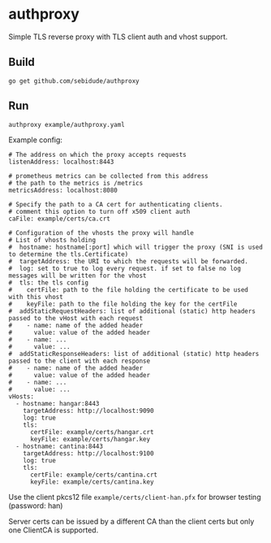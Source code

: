 # authproxy

Simple TLS reverse proxy with TLS client auth and vhost support.

## Build
```
go get github.com/sebidude/authproxy
```
## Run
```
authproxy example/authproxy.yaml
```

Example config:
```
# The address on which the proxy accepts requests
listenAddress: localhost:8443

# prometheus metrics can be collected from this address 
# the path to the metrics is /metrics
metricsAddress: localhost:8080

# Specify the path to a CA cert for authenticating clients.
# comment this option to turn off x509 client auth
caFile: example/certs/ca.crt

# Configuration of the vhosts the proxy will handle
# List of vhosts holding
#  hostname: hostname[:port] which will trigger the proxy (SNI is used to determine the tls.Certificate)
#  targetAddress: the URI to which the requests will be forwarded.
#  log: set to true to log every request. if set to false no log messages will be written for the vhost
#  tls: the tls config
#    certFile: path to the file holding the certificate to be used with this vhost
#    keyFile: path to the file holding the key for the certFile 
#  addStaticRequestHeaders: list of additional (static) http headers passed to the vHost with each request
#    - name: name of the added header
#      value: value of the added header
#    - name: ...
#      value: ...
#  addStaticResponseHeaders: list of additional (static) http headers passed to the client with each response
#    - name: name of the added header
#      value: value of the added header
#    - name: ...
#      value: ...
vHosts:
  - hostname: hangar:8443
    targetAddress: http://localhost:9090
    log: true
    tls:
      certFile: example/certs/hangar.crt
      keyFile: example/certs/hangar.key
  - hostname: cantina:8443
    targetAddress: http://localhost:9100
    log: true
    tls:
      certFile: example/certs/cantina.crt
      keyFile: example/certs/cantina.key

```

Use the client pkcs12 file ```example/certs/client-han.pfx``` for browser testing (password: han)

Server certs can be issued by a different CA than the client certs but only one ClientCA is supported.

